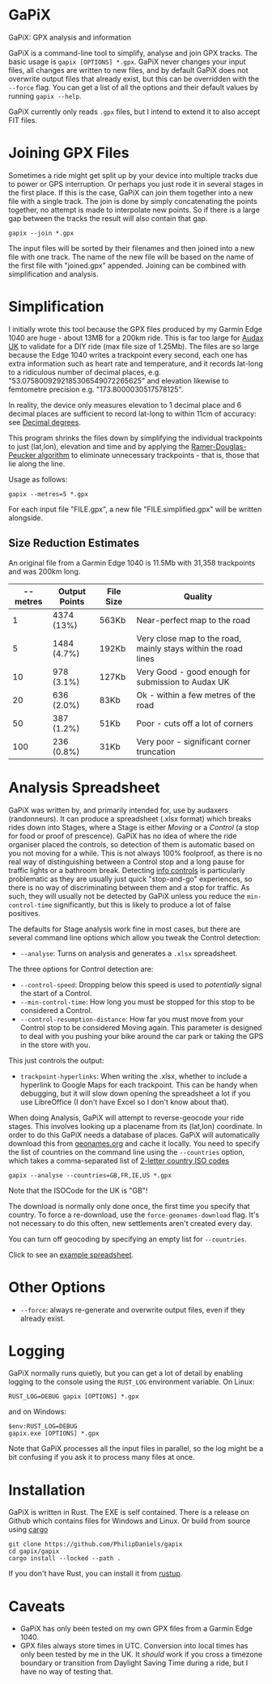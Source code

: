 # GaPiX

GaPiX: GPX analysis and information

GaPiX is a command-line tool to simplify, analyse and join GPX tracks. The basic
usage is `gapix [OPTIONS] *.gpx`. GaPiX never changes your input files, all changes are
written to new files, and by default GaPiX does not overwrite output files that
already exist, but this can be overridden with the `--force` flag. You can get a
list of all the options and their default values by running `gapix --help`.

GaPiX currently only reads `.gpx` files, but I intend to extend it to also
accept FIT files.

# Joining GPX Files
Sometimes a ride might get split up by your device into multiple tracks due to
power or GPS interruption. Or perhaps you just rode it in several stages in the
first place. If this is the case, GaPiX can join them together into a new file
with a single track. The join is done by simply concatenating the points
together, no attempt is made to interpolate new points. So if there is a large
gap between the tracks the result will also contain that gap.

```shell
gapix --join *.gpx
```

The input files will be sorted by their filenames and then joined into a new
file with one track. The name of the new file will be based on the name of the
first file with "joined.gpx" appended. Joining can be combined with
simplification and analysis.

# Simplification

I initially wrote this tool because the GPX files produced by my Garmin Edge
1040 are huge - about 13MB for a 200km ride. This is far too large for [Audax
UK](https://www.audax.uk/) to validate for a DIY ride (max file size of 1.25Mb).
The files are so large because the Edge 1040 writes a trackpoint every second,
each one has extra information such as heart rate and temperature, and it
records lat-long to a ridiculous number of decimal places, e.g.
"53.0758009292185306549072265625" and elevation likewise to femtometre precision
e.g. "173.8000030517578125".

In reality, the device only measures elevation to 1 decimal place and 6 decimal
places are sufficient to record lat-long to within 11cm of accuracy: see
[Decimal degrees](https://en.wikipedia.org/wiki/Decimal_degrees).

This program shrinks the files down by simplifying the individual trackpoints to
just (lat,lon), elevation and time and by applying the
[Ramer-Douglas-Peucker algorithm](https://en.wikipedia.org/wiki/Ramer%E2%80%93Douglas%E2%80%93Peucker_algorithm)
to eliminate unnecessary trackpoints - that is, those that lie along the line.

Usage as follows:

```shell
gapix --metres=5 *.gpx
```

For each input file "FILE.gpx", a new file "FILE.simplified.gpx" will be written
alongside.

## Size Reduction Estimates
An original file from a Garmin Edge 1040 is 11.5Mb with 31,358 trackpoints and
was 200km long.

|--metres|Output Points|File Size|Quality|
|-|-|-|-|
|1  |4374 (13%) |563Kb|Near-perfect map to the road|
|5  |1484 (4.7%)|192Kb|Very close map to the road, mainly stays within the road lines|
|10 |978 (3.1%) |127Kb|Very Good - good enough for submission to Audax UK|
|20 |636 (2.0%) |83Kb |Ok - within a few metres of the road|
|50 |387 (1.2%) |51Kb |Poor - cuts off a lot of corners|
|100|236 (0.8%) |31Kb |Very poor - significant corner truncation|


# Analysis Spreadsheet
GaPiX was written by, and primarily intended for, use by audaxers (randonneurs).
It can produce a spreadsheet (.xlsx format) which breaks rides down into Stages,
where a Stage is either *Moving* or a *Control* (a stop for food or proof of
prescence). GaPiX has no idea of where the ride organiser placed the controls,
so detection of them is automatic based on you not moving for a while. This is
not always 100% foolproof, as there is no real way of distinguishing between a
Control stop and a long pause for traffic lights or a bathroom break. Detecting
[info
controls](https://www.audax.uk/about-audax/new-to-audax#:~:text=Some%20rides%20also%20have%20%22information%20controls%22%20which%20require%20you%20to%20answer%20a%20simple%20question%20about%20something%20(for%20example%2C%20a%20road%20sign)%20at%20the%20relevant%20location)
is particularly problematic as they are usually just quick "stop-and-go"
experiences, so there is no way of discriminating between them and a stop for
traffic. As such, they will usually not be detected by GaPiX unless you reduce
the `min-control-time` significantly, but this is likely to produce a lot of
false positives.

The defaults for Stage analysis work fine in most cases, but there are several
command line options which allow you tweak the Control detection:

- `--analyse`: Turns on analysis and generates a `.xlsx` spreadsheet.

The three options for Control detection are:

- `--control-speed`: Dropping below this speed is used to *potentially* signal
  the start of a Control.
- `--min-control-time`: How long you must be stopped for this stop to be
  considered a Control.
- `--control-resumption-distance`: How far you must move from your Control stop
  to be considered Moving again. This parameter is designed to deal with you
  pushing your bike around the car park or taking the GPS in the store with you.

This just controls the output:

- `trackpoint-hyperlinks`: When writing the .xlsx, whether to include a
  hyperlink to Google Maps for each trackpoint. This can be handy when
  debugging, but it will slow down opening the spreadsheet a lot if you use
  LibreOffice (I don't have Excel so I don't know about that).

When doing Analysis, GaPiX will attempt to reverse-geocode your ride stages.
This involves looking up a placename from its (lat,lon) coordinate. In order to
do this GaPiX needs a database of places. GaPiX will automatically download this
from [geonames.org](https://www.geonames.org/) and cache it locally. You need to
specify the list of countries on the command line using the `--countries`
option, which takes a comma-separated list of
[2-letter country ISO codes](https://en.wikipedia.org/wiki/List_of_ISO_3166_country_codes)

```shell
gapix --analyse --countries=GB,FR,IE,US *.gpx
```

Note that the ISOCode for the UK is "GB"!

The download is normally only done once, the first time you specify that
country. To force a re-download, use the `force-geonames-download` flag. It's
not necessary to do this often, new settlements aren't created every day.

You can turn off geocoding by specifying an empty list for `--countries`.

Click to see an [example spreadsheet](Horseshoe%20Pass%20200.xlsx).

# Other Options
- `--force`: always re-generate and overwrite output files, even if they already
  exist.


# Logging
GaPiX normally runs quietly, but you can get a lot of detail by enabling
logging to the console using the `RUST_LOG` environment variable. On Linux:

```shell
RUST_LOG=DEBUG gapix [OPTIONS] *.gpx
```

and on Windows: 

```shell
$env:RUST_LOG=DEBUG
gapix.exe [OPTIONS] *.gpx
```

Note that GaPiX processes all the input files in parallel, so the log might be a
bit confusing if you ask it to process many files at once.

# Installation
GaPiX is written in Rust. The EXE is self contained. There is a release on
Github which contains files for Windows and Linux. Or build from source using
[cargo](https://doc.rust-lang.org/cargo)

```shell
git clone https://github.com/PhilipDaniels/gapix
cd gapix/gapix
cargo install --locked --path .
```

If you don't have Rust, you can install it from [rustup](https://rustup.rs/).

# Caveats
* GaPiX has only been tested on my own GPX files from a Garmin Edge 1040.
* GPX files always store times in UTC. Conversion into local times has only been
  tested by me in the UK. It *should* work if you cross a timezone boundary or
  transition from Daylight Saving Time during a ride, but I have no way of
  testing that.
